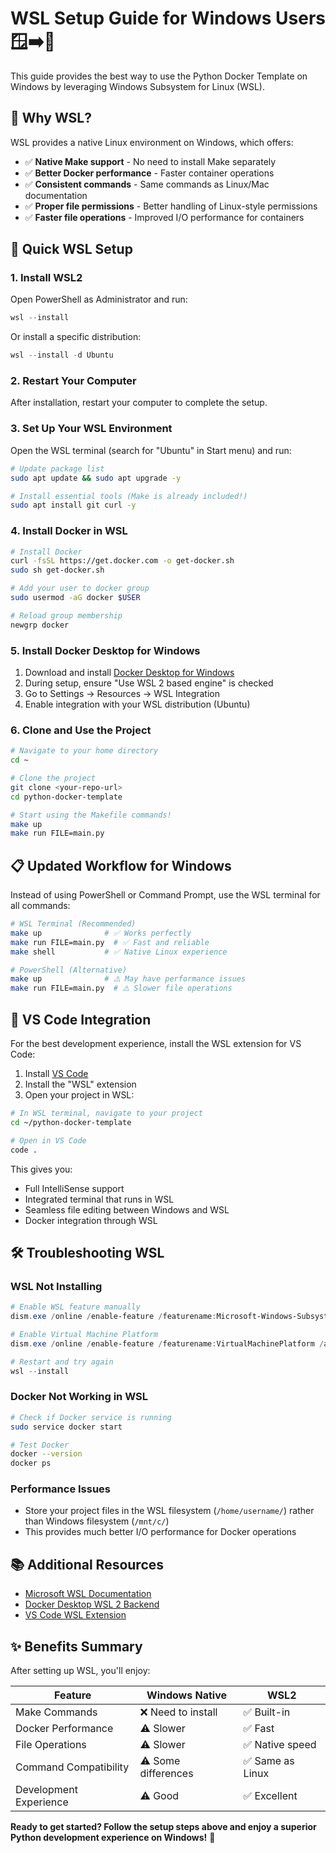 # WSL Setup Guide for Windows Users 🪟➡️🐧

This guide provides the best way to use the Python Docker Template on Windows by leveraging Windows Subsystem for Linux (WSL).

## 🎯 Why WSL?

WSL provides a native Linux environment on Windows, which offers:

- ✅ **Native Make support** - No need to install Make separately
- ✅ **Better Docker performance** - Faster container operations
- ✅ **Consistent commands** - Same commands as Linux/Mac documentation
- ✅ **Proper file permissions** - Better handling of Linux-style permissions
- ✅ **Faster file operations** - Improved I/O performance for containers

## 🚀 Quick WSL Setup

### 1. Install WSL2

Open PowerShell as Administrator and run:

```powershell
wsl --install
```

Or install a specific distribution:

```powershell
wsl --install -d Ubuntu
```

### 2. Restart Your Computer

After installation, restart your computer to complete the setup.

### 3. Set Up Your WSL Environment

Open the WSL terminal (search for "Ubuntu" in Start menu) and run:

```bash
# Update package list
sudo apt update && sudo apt upgrade -y

# Install essential tools (Make is already included!)
sudo apt install git curl -y
```

### 4. Install Docker in WSL

```bash
# Install Docker
curl -fsSL https://get.docker.com -o get-docker.sh
sudo sh get-docker.sh

# Add your user to docker group
sudo usermod -aG docker $USER

# Reload group membership
newgrp docker
```

### 5. Install Docker Desktop for Windows

1. Download and install [Docker Desktop for Windows](https://www.docker.com/products/docker-desktop/)
2. During setup, ensure "Use WSL 2 based engine" is checked
3. Go to Settings → Resources → WSL Integration
4. Enable integration with your WSL distribution (Ubuntu)

### 6. Clone and Use the Project

```bash
# Navigate to your home directory
cd ~

# Clone the project
git clone <your-repo-url>
cd python-docker-template

# Start using the Makefile commands!
make up
make run FILE=main.py
```

## 📋 Updated Workflow for Windows

Instead of using PowerShell or Command Prompt, use the WSL terminal for all commands:

```bash
# WSL Terminal (Recommended)
make up              # ✅ Works perfectly
make run FILE=main.py  # ✅ Fast and reliable
make shell           # ✅ Native Linux experience

# PowerShell (Alternative)
make up              # ⚠️ May have performance issues
make run FILE=main.py  # ⚠️ Slower file operations
```

## 🔧 VS Code Integration

For the best development experience, install the WSL extension for VS Code:

1. Install [VS Code](https://code.visualstudio.com/)
2. Install the "WSL" extension
3. Open your project in WSL:

```bash
# In WSL terminal, navigate to your project
cd ~/python-docker-template

# Open in VS Code
code .
```

This gives you:
- Full IntelliSense support
- Integrated terminal that runs in WSL
- Seamless file editing between Windows and WSL
- Docker integration through WSL

## 🛠️ Troubleshooting WSL

### WSL Not Installing
```powershell
# Enable WSL feature manually
dism.exe /online /enable-feature /featurename:Microsoft-Windows-Subsystem-Linux /all /norestart

# Enable Virtual Machine Platform
dism.exe /online /enable-feature /featurename:VirtualMachinePlatform /all /norestart

# Restart and try again
wsl --install
```

### Docker Not Working in WSL
```bash
# Check if Docker service is running
sudo service docker start

# Test Docker
docker --version
docker ps
```

### Performance Issues
- Store your project files in the WSL filesystem (`/home/username/`) rather than Windows filesystem (`/mnt/c/`)
- This provides much better I/O performance for Docker operations

## 📚 Additional Resources

- [Microsoft WSL Documentation](https://docs.microsoft.com/en-us/windows/wsl/)
- [Docker Desktop WSL 2 Backend](https://docs.docker.com/desktop/wsl/)
- [VS Code WSL Extension](https://marketplace.visualstudio.com/items?itemName=ms-vscode-remote.remote-wsl)

## ✨ Benefits Summary

After setting up WSL, you'll enjoy:

| Feature | Windows Native | WSL2 |
|---------|---------------|------|
| Make Commands | ❌ Need to install | ✅ Built-in |
| Docker Performance | ⚠️ Slower | ✅ Fast |
| File Operations | ⚠️ Slower | ✅ Native speed |
| Command Compatibility | ⚠️ Some differences | ✅ Same as Linux |
| Development Experience | ⚠️ Good | ✅ Excellent |

**Ready to get started? Follow the setup steps above and enjoy a superior Python development experience on Windows!** 🚀